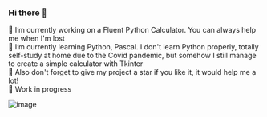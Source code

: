 ### Hi there 👋

🔭 I’m currently working on a Fluent Python Calculator. You can always help me when I'm lost <br>
🌱 I’m currently learning Python, Pascal. I don't learn Python properly, totally self-study at home due to the Covid pandemic, but somehow I still manage to create a simple calculator with Tkinter <br>
🌟 Also don't forget to give my project a star if you like it, it would help me a lot! <br>
👀 Work in progress

![image](https://user-images.githubusercontent.com/86362423/161360634-405046af-8fe0-4806-8bdb-0148f20738c0.png)
